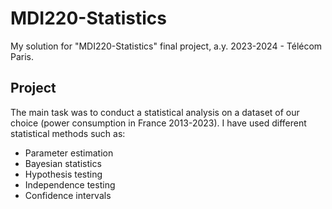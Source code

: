 # MDI220-Statistics
My solution for "MDI220-Statistics" final project, a.y. 2023-2024 - Télécom Paris.

## Project

The main task was to conduct a statistical analysis on a dataset of our choice (power consumption in France 2013-2023).
I have used different statistical methods such as:
* Parameter estimation
* Bayesian statistics
* Hypothesis testing
* Independence testing
* Confidence intervals
